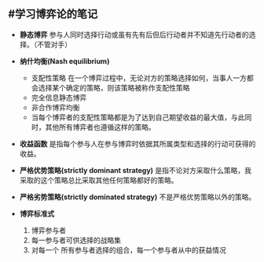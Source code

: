 #学习博弈论的笔记
---

+ **静态博弈** 参与人同时选择行动或虽有先有后但后行动者并不知道先行动者的选择。（不管对手）

+ **纳什均衡(Nash equilibrium)**
  - 支配性策略  在一个博弈过程中，无论对方的策略选择如何，当事人一方都会选择某个确定的策略，则该策略被称作支配性策略
  - 完全信息静态博弈
  - 非合作博弈均衡
  - 当每个博弈者的支配性策略都是为了达到自己期望收益的最大值，与此同时，其他所有博弈者也遵循这样的策略。

+ **收益函数** 是指每个参与人在参与博弈时依据其所属类型和选择的行动可获得的收益。

+ **严格优势策略(strictly dominant strategy)** 是指不论对方采取什么策略，我采取的这个策略总比采取其他任何策略都好的策略。
+ **严格劣势策略(strictly dominated strategy)** 不是严格优势策略以外的策略。

+ **博弈标准式**
  1. 博弈参与者
  2. 每一参与者可供选择的战略集
  3. 对每一个  所有参与者选择的组合，每一个参与者从中的获益情况
